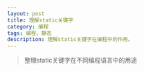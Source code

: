 ```yaml
---
layout: post
title: 理解static关键字
category: 编程
tags: 编程，静态
description: 理解static关键字在编程中的作用。
---
```

>整理static关键字在不同编程语言中的用途